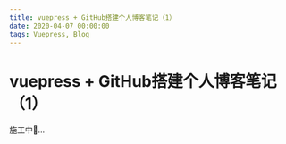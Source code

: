 ```yaml
---
title: vuepress + GitHub搭建个人博客笔记（1）
date: 2020-04-07 00:00:00
tags: Vuepress, Blog
---
```


# vuepress + GitHub搭建个人博客笔记（1）
<ClientOnly>
  <display-bar :displayData="$frontmatter"></display-bar>
</ClientOnly>

施工中🚧...


